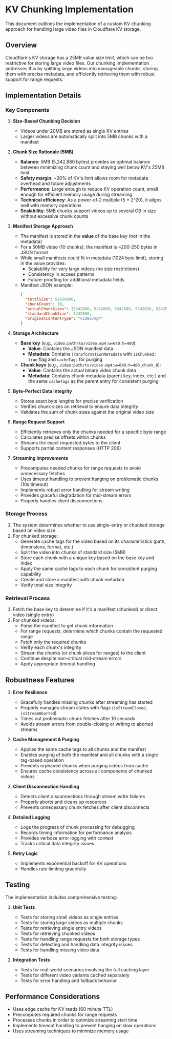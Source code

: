# KV Chunking Implementation

This document outlines the implementation of a custom KV chunking approach for handling large video files in Cloudflare KV storage.

## Overview

Cloudflare's KV storage has a 25MB value size limit, which can be too restrictive for storing large video files. Our chunking implementation addresses this by splitting large videos into manageable chunks, storing them with precise metadata, and efficiently retrieving them with robust support for range requests.

## Implementation Details

### Key Components

1. **Size-Based Chunking Decision**
   - Videos under 20MB are stored as single KV entries
   - Larger videos are automatically split into 5MB chunks with a manifest

2. **Chunk Size Rationale (5MB)**
   - **Balance**: 5MB (5,242,880 bytes) provides an optimal balance between minimizing chunk count and staying well below KV's 25MB limit
   - **Safety margin**: ~20% of KV's limit allows room for metadata overhead and future adjustments
   - **Performance**: Large enough to reduce KV operation count, small enough for efficient memory usage during streaming
   - **Technical efficiency**: As a power-of-2 multiple (5 * 2^20), it aligns well with memory operations
   - **Scalability**: 5MB chunks support videos up to several GB in size without excessive chunk counts

3. **Manifest Storage Approach**
   - The manifest is stored in the **value** of the base key (not in the metadata)
   - For a 50MB video (10 chunks), the manifest is ~200-250 bytes in JSON format
   - While small manifests could fit in metadata (1024 byte limit), storing in the value provides:
     - Scalability for very large videos (no size restrictions)
     - Consistency in access patterns
     - Future-proofing for additional metadata fields
   - Manifest JSON example:
     ```json
     {
       "totalSize": 52428800,
       "chunkCount": 10,
       "actualChunkSizes": [5242880, 5242880, 5242880, 5242880, 5242880, 5242880, 5242880, 5242880, 5242880, 5242880],
       "standardChunkSize": 5242880,
       "originalContentType": "video/mp4"
     }
     ```

4. **Storage Architecture**
   - **Base key** (e.g., `video:path/to/video.mp4:w=640:h=480`):
     - **Value**: Contains the JSON manifest data
     - **Metadata**: Contains `TransformationMetadata` with `isChunked: true` flag and `cacheTags` for purging
   - **Chunk keys** (e.g., `video:path/to/video.mp4:w=640:h=480_chunk_0`):
     - **Value**: Contains the actual binary video chunk data
     - **Metadata**: Contains chunk metadata (parent key, index, etc.) and the same `cacheTags` as the parent entry for consistent purging

5. **Byte-Perfect Data Integrity**
   - Stores exact byte lengths for precise verification
   - Verifies chunk sizes on retrieval to ensure data integrity
   - Validates the sum of chunk sizes against the original video size

6. **Range Request Support**
   - Efficiently retrieves only the chunks needed for a specific byte range
   - Calculates precise offsets within chunks
   - Streams the exact requested bytes to the client
   - Supports partial content responses (HTTP 206)

7. **Streaming Improvements**
   - Precomputes needed chunks for range requests to avoid unnecessary fetches
   - Uses timeout handling to prevent hanging on problematic chunks (10s timeout)
   - Implements robust error handling for stream writing
   - Provides graceful degradation for mid-stream errors
   - Properly handles client disconnections

### Storage Process

1. The system determines whether to use single-entry or chunked storage based on video size
2. For chunked storage:
   - Generate cache tags for the video based on its characteristics (path, dimensions, format, etc.)
   - Split the video into chunks of standard size (5MB)
   - Store each chunk with a unique key based on the base key and index
   - Apply the same cache tags to each chunk for consistent purging capability
   - Create and store a manifest with chunk metadata
   - Verify total size integrity

### Retrieval Process

1. Fetch the base key to determine if it's a manifest (chunked) or direct video (single entry)
2. For chunked videos:
   - Parse the manifest to get chunk information
   - For range requests, determine which chunks contain the requested range
   - Fetch only the required chunks
   - Verify each chunk's integrity
   - Stream the chunks (or chunk slices for ranges) to the client
   - Continue despite non-critical mid-stream errors
   - Apply appropriate timeout handling

## Robustness Features

1. **Error Resilience**
   - Gracefully handles missing chunks after streaming has started
   - Properly manages stream states with flags (`isStreamClosed`, `isStreamAborted`)
   - Times out problematic chunk fetches after 10 seconds
   - Avoids stream errors from double-closing or writing to aborted streams

2. **Cache Management & Purging**
   - Applies the same cache tags to all chunks and the manifest
   - Enables purging of both the manifest and all chunks with a single tag-based operation
   - Prevents orphaned chunks when purging videos from cache
   - Ensures cache consistency across all components of chunked videos

3. **Client Disconnection Handling**
   - Detects client disconnections through stream write failures
   - Properly aborts and cleans up resources
   - Prevents unnecessary chunk fetches after client disconnects

4. **Detailed Logging**
   - Logs the progress of chunk processing for debugging
   - Records timing information for performance analysis
   - Provides verbose error logging with context
   - Tracks critical data integrity issues

5. **Retry Logic**
   - Implements exponential backoff for KV operations
   - Handles rate limiting gracefully

## Testing

The implementation includes comprehensive testing:

1. **Unit Tests**
   - Tests for storing small videos as single entries
   - Tests for storing large videos as multiple chunks
   - Tests for retrieving single entry videos
   - Tests for retrieving chunked videos
   - Tests for handling range requests for both storage types
   - Tests for detecting and handling data integrity issues
   - Tests for handling missing video data

2. **Integration Tests**
   - Tests for real-world scenarios involving the full caching layer
   - Tests for different video variants cached separately
   - Tests for error handling and fallback behavior

## Performance Considerations

- Uses edge cache for KV reads (60 minute TTL)
- Precomputes required chunks for range requests
- Processes chunks in order to optimize streaming start time
- Implements timeout handling to prevent hanging on slow operations
- Uses streaming techniques to minimize memory usage